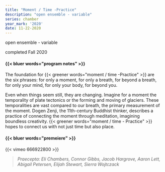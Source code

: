 ```yaml
---
title: "Moment / Time -Practice"
description: "open ensemble - variable"
series: chamber
year_mark: '2020'
date: 11-22-2020
---
```


open ensemble - variable

completed Fall 2020

#### {{< bluer words="program notes" >}}
The foundation for {{< greener words="moment / time -Practice" >}} are the six phrases: for only a moment, for only a breath, for beyond a breath, for only your mind, for only your body, for beyond you.

Even when things seem still, they are changing. Imagine for a moment the temporality of plate tectonics or the forming and moving of glaciers. These temporalities are vast compared to our breath, the primary measurement of the moment. Dogen Zenji, the 11th-century Buddhist thinker, describes a practice of connecting the moment through meditation, imagining boundless creativity. {{< greener words="moment / time - Practice" >}} hopes to connect us with not just time but also place.

#### {{< bluer words="premeiere" >}}
{{< vimeo 666922800 >}}
> *Praecepta: Eli Chambers, Connor Gibbs, Jacob Hargrove, Aaron Lett, Abigail Petersen, Elijah Stewart, Sierra Wojtczack*
